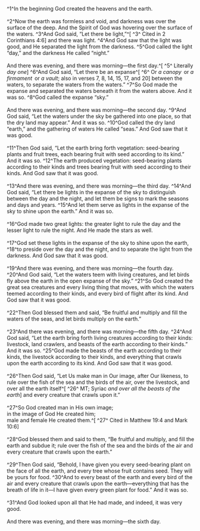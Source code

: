 ^1^In the beginning God created the heavens and the earth.<br/><br/>
^2^Now the earth was formless and void, and darkness was over the surface of the deep. And the Spirit of God was hovering over the surface of the waters.
^3^And God said, “Let there be light,”^[ ^3^ Cited in 2 Corinthians 4:6] and there was light.
^4^And God saw that the light was good, and He separated the light from the darkness.
^5^God called the light “day,” and the darkness He called “night.”<br/><br/>And there was evening, and there was morning—the first day.^[ ^5^ Literally *day one*]
^6^And God said, “Let there be an expanse^[ ^6^ Or *a canopy*  or *a firmament*  or *a vault*; also in verses 7, 8, 14, 15, 17, and 20] between the waters, to separate the waters from the waters.”
^7^So God made the expanse and separated the waters beneath it from the waters above. And it was so.
^8^God called the expanse “sky.”<br/><br/>And there was evening, and there was morning—the second day.
^9^And God said, “Let the waters under the sky be gathered into one place, so that the dry land may appear.” And it was so.
^10^God called the dry land “earth,” and the gathering of waters He called “seas.” And God saw that it was good.<br/><br/>
^11^Then God said, “Let the earth bring forth vegetation: seed-bearing plants and fruit trees, each bearing fruit with seed according to its kind.” And it was so.
^12^The earth produced vegetation: seed-bearing plants according to their kinds and trees bearing fruit with seed according to their kinds. And God saw that it was good.<br/><br/>
^13^And there was evening, and there was morning—the third day.
^14^And God said, “Let there be lights in the expanse of the sky to distinguish between the day and the night, and let them be signs to mark the seasons and days and years.
^15^And let them serve as lights in the expanse of the sky to shine upon the earth.” And it was so.<br/><br/>
^16^God made two great lights: the greater light to rule the day and the lesser light to rule the night. And He made the stars as well.<br/><br/>
^17^God set these lights in the expanse of the sky to shine upon the earth,
^18^to preside over the day and the night, and to separate the light from the darkness. And God saw that it was good.<br/><br/>
^19^And there was evening, and there was morning—the fourth day.
^20^And God said, “Let the waters teem with living creatures, and let birds fly above the earth in the open expanse of the sky.”
^21^So God created the great sea creatures and every living thing that moves, with which the waters teemed according to their kinds, and every bird of flight after its kind. And God saw that it was good.<br/><br/>
^22^Then God blessed them and said, “Be fruitful and multiply and fill the waters of the seas, and let birds multiply on the earth.”<br/><br/>
^23^And there was evening, and there was morning—the fifth day.
^24^And God said, “Let the earth bring forth living creatures according to their kinds: livestock, land crawlers, and beasts of the earth according to their kinds.” And it was so.
^25^God made the beasts of the earth according to their kinds, the livestock according to their kinds, and everything that crawls upon the earth according to its kind. And God saw that it was good.<br/><br/>
^26^Then God said, “Let Us make man in Our image, after Our likeness, to rule over the fish of the sea and the birds of the air, over the livestock, and over all the earth itself^[ ^26^ MT; Syriac *and over all the beasts of the earth*] and every creature that crawls upon it.”<br/><br/>
^27^So God created man in His own image;<br/>in the image of God He created him;<br/>male and female He created them.^[ ^27^ Cited in Matthew 19:4 and Mark 10:6]<br/><br/>
^28^God blessed them and said to them, “Be fruitful and multiply, and fill the earth and subdue it; rule over the fish of the sea and the birds of the air and every creature that crawls upon the earth.”<br/><br/>
^29^Then God said, “Behold, I have given you every seed-bearing plant on the face of all the earth, and every tree whose fruit contains seed. They will be yours for food.
^30^And to every beast of the earth and every bird of the air and every creature that crawls upon the earth—everything that has the breath of life in it—I have given every green plant for food.” And it was so.<br/><br/>
^31^And God looked upon all that He had made, and indeed, it was very good.<br/><br/>And there was evening, and there was morning—the sixth day.